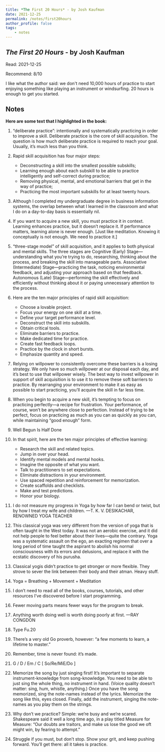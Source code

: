 ```yaml
---
title: *The First 20 Hours* - by Josh Kaufman
date: 2021-12-25
permalink: /notes/first20hours
author_profile: false
tags:
    - notes
---
```


## *The First 20 Hours* - by Josh Kaufman

Read: 2021-12-25

Recommend: 8/10

I like what the author said: we don't need 10,000 hours of practice to start enjoying something like playing an instrument or windsurfing. 20 hours is enough to get you started. 


## Notes

**Here are some text that I highlighted in the book:** 

1. “deliberate practice”: intentionally and systematically practicing in order to improve a skill. Deliberate practice is the core of skill acquisition. The question is how much deliberate practice is required to reach your goal. Usually, it’s much less than you think.

1. Rapid skill acquisition has four major steps:

    - Deconstructing a skill into the smallest possible subskills;
    - Learning enough about each subskill to be able to practice intelligently and self-correct during practice;
    - Removing physical, mental, and emotional barriers that get in the way of practice;
    - Practicing the most important subskills for at least twenty hours.

1. Although I completed my undergraduate degree in business information systems, the overlap between what I learned in the classroom and what I do on a day-to-day basis is essentially nil.

1. If you want to acquire a new skill, you must practice it in context. Learning enhances practice, but it doesn’t replace it. If performance matters, learning alone is never enough. [Just like meditation. Knowing it conceptually is not enough. We need to practice it.]

1. “three-stage model” of skill acquisition, and it applies to both physical and mental skills. The three stages are Cognitive (Early) Stage—understanding what you’re trying to do, researching, thinking about the process, and breaking the skill into manageable parts.  Associative (Intermediate) Stage—practicing the task, noticing environmental feedback, and adjusting your approach based on that feedback.  Autonomous (Late) Stage—performing the skill effectively and efficiently without thinking about it or paying unnecessary attention to the process.

1. Here are the ten major principles of rapid skill acquisition:

    - Choose a lovable project. 
    - Focus your energy on one skill at a time. 
    - Define your target performance level. 
    - Deconstruct the skill into subskills. 
    - Obtain critical tools. 
    - Eliminate barriers to practice. 
    - Make dedicated time for practice. 
    - Create fast feedback loops. 
    - Practice by the clock in short bursts. 
    - Emphasize quantity and speed.

1. Relying on willpower to consistently overcome these barriers is a losing strategy. We only have so much willpower at our disposal each day, and it’s best to use that willpower wisely. The best way to invest willpower in support of skill acquisition is to use it to remove these soft barriers to practice. By rearranging your environment to make it as easy as possible to start practicing, you’ll acquire the skill in far less time.

1. When you begin to acquire a new skill, it’s tempting to focus on practicing perfectly—a recipe for frustration. Your performance, of course, won’t be anywhere close to perfection. Instead of trying to be perfect, focus on practicing as much as you can as quickly as you can, while maintaining “good enough” form.

1. Well Begun Is Half Done

1. In that spirit, here are the ten major principles of effective learning: 

    - Research the skill and related topics.
    - Jump in over your head.
    - Identify mental models and mental hooks.
    - Imagine the opposite of what you want.
    - Talk to practitioners to set expectations.
    - Eliminate distractions in your environment.
    - Use spaced repetition and reinforcement for memorization.
    - Create scaffolds and checklists.
    - Make and test predictions.
    - Honor your biology.

1. I do not measure my progress in Yoga by how far I can bend or twist, but by how I treat my wife and children. —T. K. V. DESIKACHAR, RENOWNED YOGA TEACHER

1. This classical yoga was very different from the version of yoga that is often taught in the West today. It was not an aerobic exercise, and it did not help people to feel better about their lives—quite the contrary. Yoga was a systematic assault on the ego, an exacting regimen that over a long period of time taught the aspirant to abolish his normal consciousness with its errors and delusions, and replace it with the ecstatic discovery of his purusha.

1. Classical yogis didn’t practice to get stronger or more flexible. They strove to sever the link between their body and their atman. Heavy stuff.

1. Yoga = Breathing + Movement + Meditation

1. I don’t need to read all of the books, courses, tutorials, and other resources I’ve discovered before I start programming.

1. Fewer moving parts means fewer ways for the program to break.

1. Anything worth doing well is worth doing poorly at first.  —RAY CONGDON

1. Type Fu.20

1. There’s a very old Go proverb, however: “a few moments to learn, a lifetime to master.” 

1. Remember, time is never found: it’s made.

1. G / D / Em / C [ So/Re/MiE/Do ]

1. Memorize the song by just singing first! It’s important to separate instrument-knowledge from song-knowledge. You need to be able to just sing the whole thing, no instrument in hand. (Voice quality doesn’t matter: sing, hum, whistle, anything.) Once you have the song memorized, sing the note-names instead of the lyrics. Memorize the song like this, eyes closed. Finally, add the instrument, singing the note-names as you play them on the strings.

1. Why don’t we practice? Simple: we’re busy and we’re scared. Shakespeare said it well a long time ago, in a play titled Measure for Measure: “Our doubts are traitors, and make us lose the good we oft might win, by fearing to attempt.”

1. Struggle if you must, but don’t stop. Show your grit, and keep pushing forward. You’ll get there: all it takes is practice.

